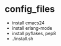 config_files
============

* install emacs24
* install erlang-mode
* install pyflakes, pep8
* ./install.sh
